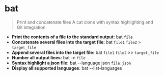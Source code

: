 # bat
> Print and concatenate files
> A cat clone with syntax highlighting and Git integration
- **Print the contents of a file to the standard output:**
bat `file`
- **Concatenate several files into the target file:**
bat `file1` `file2` > `target_file`
- **Append several files into the target file:**
bat `file1` `file2` >> `target_file`
- **Number all output lines:**
bat -n `file`
- **Syntax highlight a json file:**
bat --language json `file.json`
- **Display all supported languages:**
bat --list-languages
